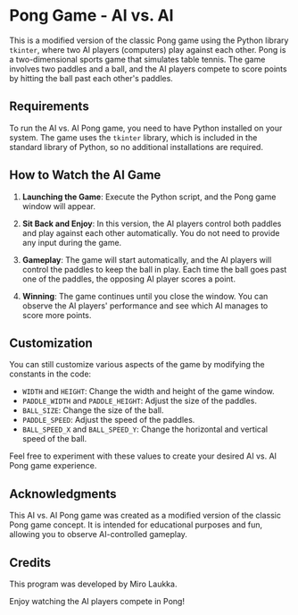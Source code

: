 # Pong Game - AI vs. AI

This is a modified version of the classic Pong game using the Python library `tkinter`, where two AI players (computers) play against each other. Pong is a two-dimensional sports game that simulates table tennis. The game involves two paddles and a ball, and the AI players compete to score points by hitting the ball past each other's paddles.

## Requirements

To run the AI vs. AI Pong game, you need to have Python installed on your system. The game uses the `tkinter` library, which is included in the standard library of Python, so no additional installations are required.

## How to Watch the AI Game

1. **Launching the Game**: Execute the Python script, and the Pong game window will appear.

2. **Sit Back and Enjoy**: In this version, the AI players control both paddles and play against each other automatically. You do not need to provide any input during the game.

3. **Gameplay**: The game will start automatically, and the AI players will control the paddles to keep the ball in play. Each time the ball goes past one of the paddles, the opposing AI player scores a point.

4. **Winning**: The game continues until you close the window. You can observe the AI players' performance and see which AI manages to score more points.

## Customization

You can still customize various aspects of the game by modifying the constants in the code:

- `WIDTH` and `HEIGHT`: Change the width and height of the game window.
- `PADDLE_WIDTH` and `PADDLE_HEIGHT`: Adjust the size of the paddles.
- `BALL_SIZE`: Change the size of the ball.
- `PADDLE_SPEED`: Adjust the speed of the paddles.
- `BALL_SPEED_X` and `BALL_SPEED_Y`: Change the horizontal and vertical speed of the ball.

Feel free to experiment with these values to create your desired AI vs. AI Pong game experience.

## Acknowledgments

This AI vs. AI Pong game was created as a modified version of the classic Pong game concept. It is intended for educational purposes and fun, allowing you to observe AI-controlled gameplay.

## Credits

This program was developed by Miro Laukka.

Enjoy watching the AI players compete in Pong!